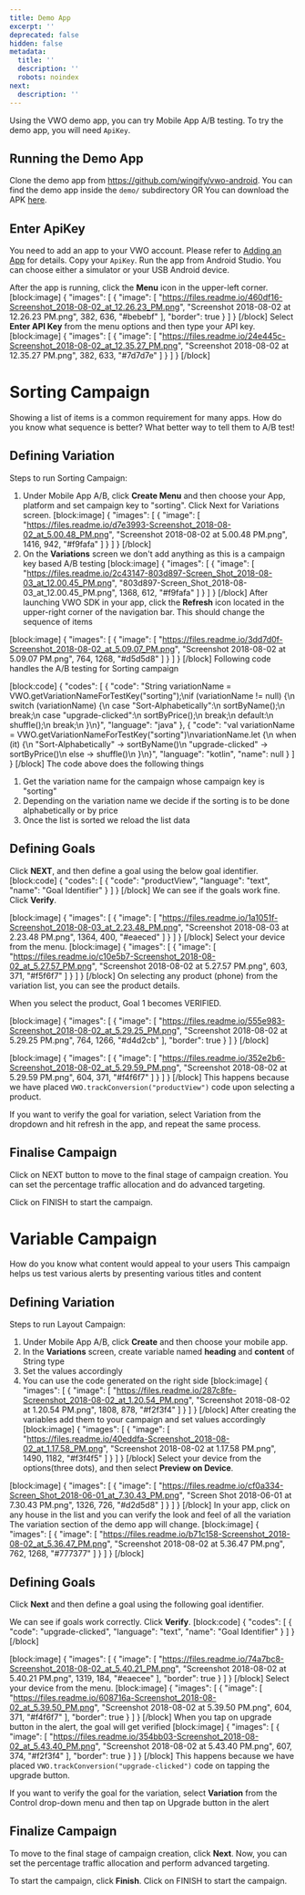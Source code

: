 ```yaml
---
title: Demo App
excerpt: ''
deprecated: false
hidden: false
metadata:
  title: ''
  description: ''
  robots: noindex
next:
  description: ''
---
```

Using the VWO demo app, you can try Mobile App A/B testing.
To try the demo app, you will need ```ApiKey```.

## Running the Demo App
Clone the demo app from https://github.com/wingify/vwo-android.
You can find the demo app inside the ``demo/`` subdirectory
OR
You can download the APK [here](https://github.com/wingify/vwo-android/releases/download/v2.4.2/demo-release.apk). 


## Enter ApiKey
You need to add an app to your VWO account. Please refer to [Adding an App](ref:android-adding-an-app) for details.
Copy your ```ApiKey```.
Run the app from Android Studio. You can choose either a simulator or your USB Android device.

After the app is running, click the **Menu** icon in the upper-left corner.
[block:image]
{
  "images": [
    {
      "image": [
        "https://files.readme.io/460df16-Screenshot_2018-08-02_at_12.26.23_PM.png",
        "Screenshot 2018-08-02 at 12.26.23 PM.png",
        382,
        636,
        "#bebebf"
      ],
      "border": true
    }
  ]
}
[/block]
Select **Enter API Key** from the menu options and then type your API key.
[block:image]
{
  "images": [
    {
      "image": [
        "https://files.readme.io/24e445c-Screenshot_2018-08-02_at_12.35.27_PM.png",
        "Screenshot 2018-08-02 at 12.35.27 PM.png",
        382,
        633,
        "#7d7d7e"
      ]
    }
  ]
}
[/block]
# Sorting Campaign
Showing a list of items is a common requirement for many apps.
How do you know what sequence is better? What better way to tell them to A/B test!

## Defining Variation
Steps to run Sorting Campaign:
1. Under Mobile App A/B, click **Create Menu** and then choose your App, platform and set campaign key to "sorting". Click Next for Variations screen.
[block:image]
{
  "images": [
    {
      "image": [
        "https://files.readme.io/d7e3993-Screenshot_2018-08-02_at_5.00.48_PM.png",
        "Screenshot 2018-08-02 at 5.00.48 PM.png",
        1416,
        942,
        "#f9fafa"
      ]
    }
  ]
}
[/block]
2. On the **Variations** screen we don't add anything as this is a campaign key based A/B testing
[block:image]
{
  "images": [
    {
      "image": [
        "https://files.readme.io/2c43147-803d897-Screen_Shot_2018-08-03_at_12.00.45_PM.png",
        "803d897-Screen_Shot_2018-08-03_at_12.00.45_PM.png",
        1368,
        612,
        "#f9fafa"
      ]
    }
  ]
}
[/block]
After launching VWO SDK in your app, click the **Refresh** icon located in the upper-right corner of the navigation bar.
This should change the sequence of items

[block:image]
{
  "images": [
    {
      "image": [
        "https://files.readme.io/3dd7d0f-Screenshot_2018-08-02_at_5.09.07_PM.png",
        "Screenshot 2018-08-02 at 5.09.07 PM.png",
        764,
        1268,
        "#d5d5d8"
      ]
    }
  ]
}
[/block]
Following code handles the A/B testing for Sorting campaign


[block:code]
{
  "codes": [
    {
      "code": "String variationName = VWO.getVariationNameForTestKey(\"sorting\");\nif (variationName != null) {\n  switch (variationName) {\n    case \"Sort-Alphabetically\":\n      sortByName();\n      break;\n    case \"upgrade-clicked\":\n      sortByPrice();\n      break;\n    default:\n      shuffle();\n      break;\n  }\n}",
      "language": "java"
    },
    {
      "code": "val variationName = VWO.getVariationNameForTestKey(\"sorting\")\nvariationName.let {\n  when (it) {\n    \"Sort-Alphabetically\" -> sortByName()\n    \"upgrade-clicked\" -> sortByPrice()\n    else -> shuffle()\n  }\n}",
      "language": "kotlin",
      "name": null
    }
  ]
}
[/block]
The code above does the following things
1. Get the variation name for the campaign whose campaign key is "sorting"
2. Depending on the variation name we decide if the sorting is to be done alphabetically or by price
3. Once the list is sorted we reload the list data

## Defining Goals
Click **NEXT**, and then define a goal using the below goal identifier.
[block:code]
{
  "codes": [
    {
      "code": "productView",
      "language": "text",
      "name": "Goal Identifier"
    }
  ]
}
[/block]
We can see if the goals work fine.
Click **Verify**.

[block:image]
{
  "images": [
    {
      "image": [
        "https://files.readme.io/1a1051f-Screenshot_2018-08-03_at_2.23.48_PM.png",
        "Screenshot 2018-08-03 at 2.23.48 PM.png",
        1364,
        400,
        "#eaeced"
      ]
    }
  ]
}
[/block]
Select your device from the menu.
[block:image]
{
  "images": [
    {
      "image": [
        "https://files.readme.io/c10e5b7-Screenshot_2018-08-02_at_5.27.57_PM.png",
        "Screenshot 2018-08-02 at 5.27.57 PM.png",
        603,
        371,
        "#f5f6f7"
      ]
    }
  ]
}
[/block]
On selecting any product (phone) from the variation list, you can see the product details.

When you select the product, Goal 1 becomes VERIFIED.

[block:image]
{
  "images": [
    {
      "image": [
        "https://files.readme.io/555e983-Screenshot_2018-08-02_at_5.29.25_PM.png",
        "Screenshot 2018-08-02 at 5.29.25 PM.png",
        764,
        1266,
        "#d4d2cb"
      ],
      "border": true
    }
  ]
}
[/block]

[block:image]
{
  "images": [
    {
      "image": [
        "https://files.readme.io/352e2b6-Screenshot_2018-08-02_at_5.29.59_PM.png",
        "Screenshot 2018-08-02 at 5.29.59 PM.png",
        604,
        371,
        "#f4f6f7"
      ]
    }
  ]
}
[/block]
This happens because we have placed ```VWO.trackConversion("productView")``` code upon selecting a product.

If you want to verify the goal for variation, select Variation from the dropdown and hit refresh in the app, and repeat the same process.

## Finalise Campaign
Click on NEXT button to move to the final stage of campaign creation. You can set the percentage traffic allocation and do advanced targeting.

Click on FINISH to start the campaign.

# Variable Campaign
How do you know what content would appeal to your users
This campaign helps us test various alerts by presenting various titles and content

## Defining Variation
Steps to run Layout Campaign:
1. Under Mobile App A/B, click **Create** and then choose your mobile app.
2. In the **Variations** screen, create variable named **heading** and **content** of String type
3. Set the values accordingly
4. You can use the code generated on the right side
[block:image]
{
  "images": [
    {
      "image": [
        "https://files.readme.io/287c8fe-Screenshot_2018-08-02_at_1.20.54_PM.png",
        "Screenshot 2018-08-02 at 1.20.54 PM.png",
        1808,
        878,
        "#f2f3f4"
      ]
    }
  ]
}
[/block]
After creating the variables add them to your campaign and set values accordingly
[block:image]
{
  "images": [
    {
      "image": [
        "https://files.readme.io/40eddfa-Screenshot_2018-08-02_at_1.17.58_PM.png",
        "Screenshot 2018-08-02 at 1.17.58 PM.png",
        1490,
        1182,
        "#f3f4f5"
      ]
    }
  ]
}
[/block]
Select your device from the options(three dots), and then select **Preview on Device**.

[block:image]
{
  "images": [
    {
      "image": [
        "https://files.readme.io/cf0a334-Screen_Shot_2018-06-01_at_7.30.43_PM.png",
        "Screen Shot 2018-06-01 at 7.30.43 PM.png",
        1326,
        726,
        "#d2d5d8"
      ]
    }
  ]
}
[/block]
In your app, click on any house in the list and you can verify the look and feel of all the variation
The variation section of the demo app will change.
[block:image]
{
  "images": [
    {
      "image": [
        "https://files.readme.io/b71c158-Screenshot_2018-08-02_at_5.36.47_PM.png",
        "Screenshot 2018-08-02 at 5.36.47 PM.png",
        762,
        1268,
        "#777377"
      ]
    }
  ]
}
[/block]
## Defining Goals
Click **Next** and then define a goal using the following goal identifier.

We can see if goals work correctly.
Click **Verify**.
[block:code]
{
  "codes": [
    {
      "code": "upgrade-clicked",
      "language": "text",
      "name": "Goal Identifier"
    }
  ]
}
[/block]

[block:image]
{
  "images": [
    {
      "image": [
        "https://files.readme.io/74a7bc8-Screenshot_2018-08-02_at_5.40.21_PM.png",
        "Screenshot 2018-08-02 at 5.40.21 PM.png",
        1319,
        184,
        "#eaecee"
      ],
      "border": true
    }
  ]
}
[/block]
Select your device from the menu.
[block:image]
{
  "images": [
    {
      "image": [
        "https://files.readme.io/608716a-Screenshot_2018-08-02_at_5.39.50_PM.png",
        "Screenshot 2018-08-02 at 5.39.50 PM.png",
        604,
        371,
        "#f4f6f7"
      ],
      "border": true
    }
  ]
}
[/block]
When you tap on upgrade button in the alert, the goal will get verified
[block:image]
{
  "images": [
    {
      "image": [
        "https://files.readme.io/354bb03-Screenshot_2018-08-02_at_5.43.40_PM.png",
        "Screenshot 2018-08-02 at 5.43.40 PM.png",
        607,
        374,
        "#f2f3f4"
      ],
      "border": true
    }
  ]
}
[/block]
This happens because we have placed ```VWO.trackConversion("upgrade-clicked")``` code on tapping the upgrade button.

If you want to verify the goal for the variation, select **Variation** from the Control drop-down menu and then tap on Upgrade button in the alert

## Finalize Campaign
To move to the final stage of campaign creation, click **Next**. Now, you can set the percentage traffic allocation and perform advanced targeting.

To start the campaign, click **Finish**.
Click on FINISH to start the campaign.